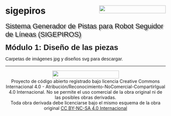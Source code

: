 <!-- ENCABEZADO -->
# sigepiros <img src="https://lh7-rt.googleusercontent.com/docsz/AD_4nXf_4M2q_s9u47z9-EfZpbR4oDI5dHSPc4U2ksr0tKbEeM49-2ORD-WcGojh-NSrVvNqbHKwDhIsBhSzIM5FpIPD7A-xgFrw2pwXZ_y_xZlXczJCwRXs57myO7KKTjW2-CYtjtVV?key=wfIYDse3HDYUCiFSmAXxQTvT" width="209" height="25" style="float: right; ">
<p><span style="background-color: rgb(255, 255, 255); font-size: 22px; font-family: Arial, sans-serif; text-shadow: rgba(136, 136, 136, 0.8) 3px 3px 2px;">Sistema Generador de Pistas para Robot Seguidor de L&iacute;neas (SIGEPIROS)</span></p>
<!-- SECCION -->
<p><span style="font-size: 24px; font-family: Arial, sans-serif;"><strong>M&oacute;dulo 1: Diseño de las piezas</strong></span><span style="font-size: 24px; font-family: Arial, sans-serif;"><strong>&nbsp;</strong></span></p>
<!-- CUERPO -->
<p><span style="font-size:11pt;font-family:Arial,sans-serif;">Carpetas de imágenes jpg y diseños svg para descargar.
<!-- PIE DE PÁGINA -->
<div align="center"><hr>
<img src="https://lh7-rt.googleusercontent.com/docsz/AD_4nXf_4M2q_s9u47z9-EfZpbR4oDI5dHSPc4U2ksr0tKbEeM49-2ORD-WcGojh-NSrVvNqbHKwDhIsBhSzIM5FpIPD7A-xgFrw2pwXZ_y_xZlXczJCwRXs57myO7KKTjW2-CYtjtVV?key=wfIYDse3HDYUCiFSmAXxQTvT" width="209" height="25" align="center"><br>
Proyecto de código abierto registrado bajo licencia Creative Commons Internacional 4.0 - Atribución/Reconocimiento-NoComercial-CompartirIgual 4.0 Internacional. 
No se permite el uso comercial de la obra original ni de las posibles obras derivadas.<br>Toda obra derivada debe licenciarse bajo el mismo esquema de la obra original <a href="https://creativecommons.org/licenses/by-nc-sa/4.0/">CC BY-NC-SA 4.0 Internacional</a></div>
